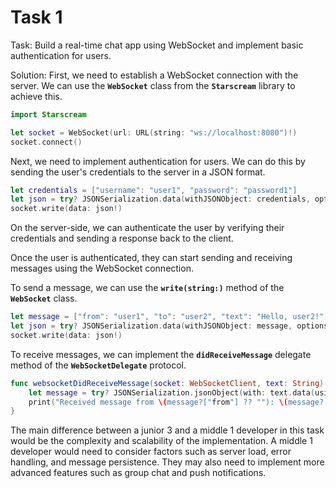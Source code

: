 # Task 1

Task: Build a real-time chat app using WebSocket and implement basic
authentication for users.

Solution: First, we need to establish a WebSocket connection with the server. We
can use the **`WebSocket`** class from the **`Starscream`** library to achieve
this.

```swift
import Starscream

let socket = WebSocket(url: URL(string: "ws://localhost:8080")!)
socket.connect()
```

Next, we need to implement authentication for users. We can do this by sending
the user's credentials to the server in a JSON format.

```swift
let credentials = ["username": "user1", "password": "password1"]
let json = try? JSONSerialization.data(withJSONObject: credentials, options: [])
socket.write(data: json!)
```

On the server-side, we can authenticate the user by verifying their credentials
and sending a response back to the client.

Once the user is authenticated, they can start sending and receiving messages
using the WebSocket connection.

To send a message, we can use the **`write(string:)`** method of the
**`WebSocket`** class.

```swift
let message = ["from": "user1", "to": "user2", "text": "Hello, user2!"]
let json = try? JSONSerialization.data(withJSONObject: message, options: [])
socket.write(data: json!)
```

To receive messages, we can implement the **`didReceiveMessage`** delegate
method of the **`WebSocketDelegate`** protocol.

```swift
func websocketDidReceiveMessage(socket: WebSocketClient, text: String) {
    let message = try? JSONSerialization.jsonObject(with: text.data(using: .utf8)!, options: []) as? [String: String]
    print("Received message from \(message?["from"] ?? ""): \(message?["text"] ?? "")")
}
```

The main difference between a junior 3 and a middle 1 developer in this task
would be the complexity and scalability of the implementation. A middle 1
developer would need to consider factors such as server load, error handling,
and message persistence. They may also need to implement more advanced features
such as group chat and push notifications.
